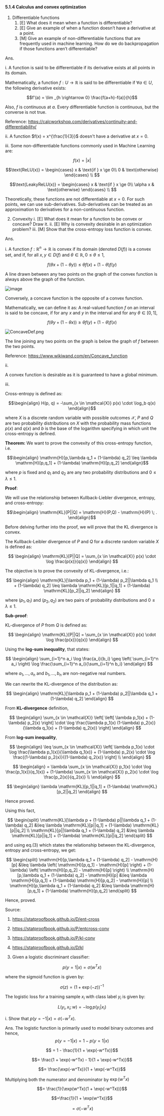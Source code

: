#### 5.1.4 Calculus and convex optimization

1. Differentiable functions
    1. [E] What does it mean when a function is differentiable?
    2. [E] Give an example of when a function doesn’t have a derivative at a point.
    3. [M] Give an example of non-differentiable functions that are frequently used in machine learning. How do we do backpropagation if those functions aren’t differentiable?
  
 Ans. 

i. A function is said to be differentiable if its derivative exists at all points in its domain.

Mathematically, a function $f: U \rightarrow \mathbb{R}$ is said to be differentiable if $\forall a \in U$, the following derivative exists:

$$f'(a) = \lim _{h \rightarrow 0} \frac{f(a+h)-f(a)}{h}$$

Also, $f$ is continuous at $a$. Every differentiable function is continuous, but the converse is not true.

Reference: https://calcworkshop.com/derivatives/continuity-and-differentiability/


ii. A function $f(x) = x^{\frac{1}{3}}$ doesn't have a derivative at  $x= 0$.

iii. Some non-differentiable functions commonly used in Machine Learning are:

$$f(x) = |x|$$

$$\text{ReLU(x)} = \begin{cases}
                    x & \text{if } x \ge 0\\
                    0 & \text{otherwise}
                    \end{cases} \\ $$

$$\text{LeakyReLU(x)} = \begin{cases}
                    x & \text{if } x \ge 0\\
                    \alpha x & \text{otherwise}
                    \end{cases} \\ $$

Theoretically, these functions are not differentiable at $x = 0$. For such points, we can use sub-derivatives. Sub-derivatives can be treated as an approximation to derivatives for a non-continuous function.

2.  Convexity
    i.  [E] What does it mean for a function to be convex or concave? Draw it.
    ii.  [E] Why is convexity desirable in an optimization problem?
   iii.  [M] Show that the cross-entropy loss function is convex.

Ans. 

i. A function $f: \mathbb{R}^n \to \mathbb{R}$ is convex if its domain (denoted $D(f)$) is a convex set, and if, for all $x, y \in D(f)$ and $\theta \in \mathbb{R}, 0 \leq \theta \leq 1,$

$$f(\theta x + (1 - \theta y)) \leq \theta f(x) + (1 - \theta) f(y)$$

A line drawn between any two points on the graph of the convex function is always above the graph of the function.

![image](https://github.com/Anirudh257/Solutions-to-Machine-Learning-Interviews-Book-By-Chip-Huyen/assets/16001446/6ae56b39-5381-4bad-a371-7b4ac39ec779)

Conversely, a concave function is the opposite of a convex function.

Mathematically, we can define it as: 
A real-valued function $f$ on an interval is said to be concave, if for any $x$ and $y$ in the interval and for any $\theta \in [0, 1],$

$$f(\theta y + (1 - \theta x)) \geq \theta f(y) + (1 - \theta) f(x)$$

![ConcaveDef.png](https://upload.wikimedia.org/wikipedia/commons/7/73/ConcaveDef.png)

The line joining any two points on the graph is below the graph of $f$ between the two points.

Reference: https://www.wikiwand.com/en/Concave_function

ii. 

A convex function is desirable as it is guaranteed to have a global minimum.

iii.

Cross-entropy is defined as: 

$$\begin{align}
H(p, q) =  -\sum_{x \in \mathcal{X}} p(x) \cdot \log_b q(x)
\end{align}$$ 
 
 where $X$ is a discrete random variable with possible outcomes $\mathcal{X}$, $P$ and $Q$ are two probability distributions on $X$ with the probability mass functions $p(x)$ and $q(x)$ and $b$ is the base of the logarithm specifying in which unit the cross-entropy is defined.

**Theorem:** We want to prove the convexity of this cross-entropy function, i.e.

$$\begin{align}
\mathrm{H}[p,\lambda q_1 + (1-\lambda) q_2] \leq \lambda \mathrm{H}[p,q_1] + (1-\lambda) \mathrm{H}[p,q_2]
\end{align}$$

where $p$ is fixed and $q_1$ and $q_2$ are any two probability distributions and $0 \leq\lambda\leq1$.

**Proof**: 

We will use the relationship between Kullback-Liebler divergence, entropy, and cross-entropy:

$$\begin{align}
\mathrm{KL}[P||Q] = \mathrm{H}(P,Q) - \mathrm{H}(P) \; .
\end{align}$$

Before delving further into the proof, we will prove that the KL divergence is convex.

The Kullback-Leibler divergence of $P$ and $Q$ for a discrete random variable $X$ is defined as:

$$
\begin{align}
\mathrm{KL}[P||Q] = \sum_{x \in \mathcal{X}} p(x) \cdot \log \frac{p(x)}{q(x)}
\end{align}
$$

The objective is to prove the convexity of KL-divergence, i.e.:

$$
\begin{align}
\mathrm{KL}[\lambda p_1 + (1-\lambda) p_2||\lambda q_1 \\ + (1-\lambda) q_2] \leq \lambda \mathrm{KL}[p_1||q_1] + (1-\lambda) \mathrm{KL}[p_2||q_2]
\end{align}
$$

where $(p_1, q_1)$ and $(p_2, q_2)$ are two pairs of probability distributions and $0 \leq \lambda \leq 1$.

**Sub-proof**:

KL-divergence of $P$ from $Q$ is defined as:

$$
\begin{align}
\mathrm{KL}[P||Q] = \sum_{x \in \mathcal{X}} p(x) \cdot \log \frac{p(x)}{q(x)}
\end{align}
$$

Using the **log-sum inequality**, that states:

$$
\begin{align}
\sum_{i=1}^n a_i \log \frac{a_i}{b_i} \geq \left( \sum_{i=1}^n a_i \right) \log \frac{\sum_{i=1}^n a_i}{\sum_{i=1}^n b_i}
\end{align}
$$

where $a_1, \ldots, a_n$ and $b_1, \ldots, b_n$ are non-negative real numbers.

We can rewrite the KL-divergence of the distribution as:

$$
\begin{align}
\mathrm{KL}[\lambda p_1 + (1-\lambda) p_2||\lambda q_1 + (1-\lambda) q_2] 
\end{align}
$$

From **KL-divergence** definition,
 
$$
\begin{align}
\sum_{x \in \mathcal{X}} \left[ \left[ \lambda p_1(x) + 
 (1-\lambda) p_2(x) \right] \cdot \log \frac{\lambda p_1(x)  (1-\lambda) p_2(x)}{\lambda q_1(x) + (1-\lambda) q_2(x)} \right] 
\end{align}
$$

From **log-sum inequality**,

$$
\begin{align}
\leq \sum_{x \in \mathcal{X}} \left[ \lambda p_1(x) \cdot \log \frac{\lambda p_1(x)}{\lambda q_1(x)} + (1-\lambda) p_2(x) \cdot \log \frac{(1-\lambda) p_2(x)}{(1-\lambda) q_2(x)} \right] \\
\end{align}
$$

$$
\begin{align}
= \lambda \sum_{x \in \mathcal{X}} p_1(x) \cdot \log \frac{p_1(x)}{q_1(x)} + (1-\lambda) \sum_{x \in \mathcal{X}} p_2(x) \cdot \log \frac{p_2(x)}{q_2(x)} \\
\end{align}
$$

$$
\begin{align}
\lambda  \mathrm{KL}[p_1||q_1] + (1-\lambda)  \mathrm{KL}[p_2||q_2]
\end{align}
$$

Hence proved.

Using this fact,

$$
\begin{split}
\mathrm{KL}[\lambda p + (1-\lambda) p||\lambda q_1 + (1-\lambda) q_2] &\leq \lambda \mathrm{KL}[p||q_1] + (1-\lambda) \mathrm{KL}[p||q_2] \\
\mathrm{KL}[p||\lambda q_1 + (1-\lambda) q_2] &\leq \lambda \mathrm{KL}[p||q_1] + (1-\lambda) \mathrm{KL}[p||q_2]
\end{split}
$$

and using eq.(3) which states the relationship between the KL-divergence, entropy and cross-entropy, we get:

$$
\begin{split}
\mathrm{H}[p,\lambda q_1 + (1-\lambda) q_2] - \mathrm{H}[p] &\leq \lambda \left( \mathrm{H}[p,q_1] - \mathrm{H}[p] \right) + (1-\lambda) \left( \mathrm{H}[p,q_2] - \mathrm{H}[p] \right) \\
\mathrm{H}[p,\lambda q_1 + (1-\lambda) q_2] - \mathrm{H}[p] &\leq \lambda \mathrm{H}[p,q_1] + (1-\lambda) \mathrm{H}[p,q_2] - \mathrm{H}[p] \\
\mathrm{H}[p,\lambda q_1 + (1-\lambda) q_2] &\leq \lambda \mathrm{H}[p,q_1] + (1-\lambda) \mathrm{H}[p,q_2]
\end{split}
$$

Hence, proved.

Source:

1) https://statproofbook.github.io/D/ent-cross

2) https://statproofbook.github.io/P/entcross-conv

3) https://statproofbook.github.io/P/kl-conv

4) https://statproofbook.github.io/D/kl
 
3.   Given a logistic discriminant classifier: 

$$p(y=1|x) = \sigma (w^Tx)$$

where the sigmoid function is given by:

$$\sigma(z) = (1 + \exp(-z))^{-1}$$

The logistic loss for a training sample $x_i$ with class label $y_i$ is given by:

$$L(y_i, x_i;w) = -\log p(y_i|x_i)$$

i. Show that $p(y=-1|x) = \sigma(-w^Tx)$.

Ans. The logistic function is primarily used to model binary outcomes and hence, 
$$p(y  = -1 | x) = 1 - p(y = 1 | x)$$

$$ = 1 - \frac{1}{1 + \exp(-w^Tx)}$$

$$= \frac{1 + \exp(-w^Tx) - 1}{1 + \exp(-w^Tx)}$$

$$= \frac{\exp(-w^Tx)}{1 + \exp(-w^Tx)}$$

Multiplying both the numerator and denominator by $\exp(w^Tx)$

$$= \frac{1}{\exp(w^Tx)(1 + \exp(-w^Tx))}$$

$$=\frac{1}{1 + \exp(w^Tx)}$$

$$= \sigma(-w^Tx)$$
